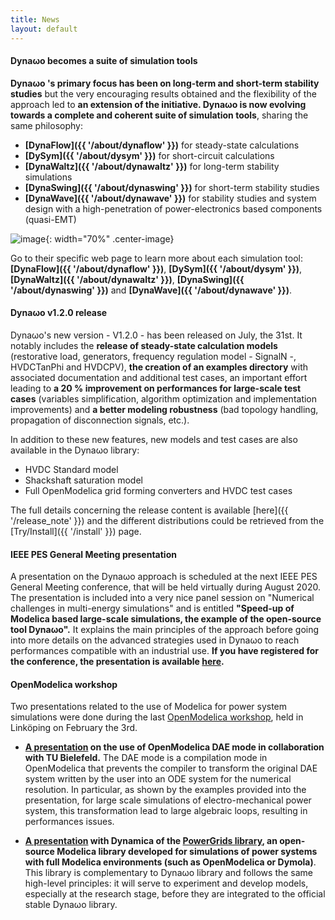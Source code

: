 ```yaml
---
title: News
layout: default
---
```

<!--
    Except where otherwise noted, content in this website is Copyright (c)
    2015-2020, RTE (http://www.rte-france.com) and licensed under a
    CC-BY-4.0 (https://creativecommons.org/licenses/by/4.0/)
    license. All rights reserved.
-->

#### Dyna&omega;o becomes a suite of simulation tools

**Dyna&omega;o 's primary focus has been on long-term and short-term stability studies** but the very encouraging results obtained and the flexibility of the approach led to **an extension of the initiative. Dyna&omega;o  is now evolving towards a complete and coherent suite of simulation tools**, sharing the same philosophy:
  - **[DynaFlow]({{ '/about/dynaflow' }})** for steady-state calculations
  - **[DySym]({{ '/about/dysym' }})** for short-circuit calculations
  - **[DynaWaltz]({{ '/about/dynawaltz' }})** for long-term stability simulations
  - **[DynaSwing]({{ '/about/dynaswing' }})** for short-term stability studies
  - **[DynaWave]({{ '/about/dynawave' }})** for stability studies and system design with a high-penetration of power-electronics based components (quasi-EMT)

![image](../assets/images/DynawoLogos.png){: width="70%" .center-image}

Go to their specific web page to learn more about each simulation tool: **[DynaFlow]({{ '/about/dynaflow' }})**, **[DySym]({{ '/about/dysym' }})**, **[DynaWaltz]({{ '/about/dynawaltz' }})**, **[DynaSwing]({{ '/about/dynaswing' }})** and **[DynaWave]({{ '/about/dynawave' }})**.

#### Dyna&omega;o v1.2.0 release

Dyna&omega;o's new version - V1.2.0 - has been released on July, the 31st. It notably includes the **release of steady-state calculation models** (restorative load, generators, frequency regulation model - SignalN -, HVDCTanPhi and HVDCPV), **the creation of an examples directory** with associated documentation and additional test cases, an important effort leading to **a 20 % improvement on performances for large-scale test cases** (variables simplification, algorithm optimization and implementation improvements) and **a better modeling robustness** (bad topology handling, propagation of disconnection signals, etc.).   

In addition to these new features, new models and test cases are also available in the Dyna&omega;o library:
 
* HVDC Standard model
* Shackshaft saturation model
* Full OpenModelica grid forming converters and HVDC test cases

The full details concerning the release content is available [here]({{ '/release_note' }}) and the different distributions could be retrieved from the [Try/Install]({{ '/install' }}) page. 

#### IEEE PES General Meeting presentation

A presentation on the Dyna&omega;o approach is scheduled at the next IEEE PES General Meeting conference, that will be held virtually during August 2020. The presentation is included into a very nice panel session on "Numerical challenges in multi-energy simulations" and is entitled **"Speed-up of Modelica based large-scale simulations, the example of the open-source tool Dyna&omega;o".** It explains the main principles of the approach before going into more details on the advanced strategies used in Dyna&omega;o to reach performances compatible with an industrial use. **If you have registered for the conference, the presentation is available [here](https://event.on24.com/eventRegistration/console/EventConsoleApollo.jsp?uimode=nextgeneration&eventid=2462049&sessionid=1&key=98CD1C81776A198D3BF0C7A11E3852EC&contenttype=A&eventuserid=305999&playerwidth=1000&playerheight=650&caller=previewLobby&text_language_id=en&format=fhvideo1&newConsole=true#).**

#### OpenModelica workshop

Two presentations related to the use of Modelica for power system simulations were done during the last [OpenModelica workshop](https://openmodelica.org/events/openmodelica-workshop/openmodelica-program-2020), held in Linköping on February the 3rd. 

* **[A presentation](https://openmodelica.org/images/M_images/OpenModelicaWorkshop_2020/PresentationOMDAE.pdf) on the use of OpenModelica DAE mode in collaboration with TU Bielefeld.** The DAE mode is a compilation mode in OpenModelica that prevents the compiler to transform the original DAE system written by the user
  into an ODE system for the numerical resolution. In particular, as shown by the examples provided into the presentation, for large scale simulations of electro-mechanical power system, this transformation lead to large algebraic loops, resulting in performances issues.

* **[A presentation](https://openmodelica.org/images/M_images/OpenModelicaWorkshop_2020/Presentation%20PowerGrids%20-%20Animations.pdf) with Dynamica of the [PowerGrids library](https://github.com/PowerGrids/PowerGrids), an open-source Modelica library developed for simulations of power systems with full Modelica environments (such as OpenModelica or Dymola)**. This library is complementary to Dyna&omega;o library and follows the same high-level principles: it will serve to experiment and develop models, especially at the research stage, before they are 
  integrated to the official stable Dyna&omega;o library.
